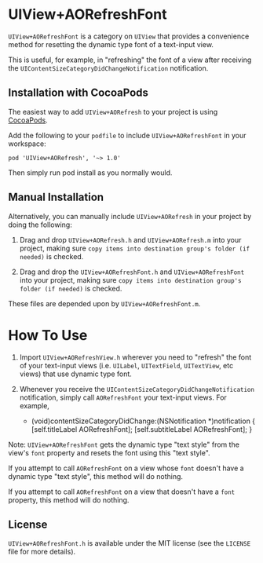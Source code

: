 # UIView+AORefreshFont

`UIView+AORefreshFont` is a category on `UIView` that provides a convenience method for resetting the dynamic type font of a text-input view.
 
This is useful, for example, in "refreshing" the font of a view after receiving the `UIContentSizeCategoryDidChangeNotification` notification.

## Installation with CocoaPods

The easiest way to add `UIView+AORefresh` to your project is using <a href="http://cocoapods.org">CocoaPods</a>.

Add the following to your `podfile` to include `UIView+AORefreshFont` in your workspace:

    pod 'UIView+AORefresh', '~> 1.0'
    
Then simply run pod install as you normally would.

## Manual Installation

Alternatively, you can manually include `UIView+AORefresh` in your project by doing the following:

1) Drag and drop `UIView+AORefresh.h` and `UIView+AORefresh.m` into your project, making sure `copy items into destination group's folder (if needed)` is checked.

2) Drag and drop the `UIView+AORefreshFont.h` and `UIView+AORefreshFont` into your project, making sure `copy items into destination group's folder (if needed)` is checked. 

These files are depended upon by `UIView+AORefreshFont.m`.

# How To Use

1) Import `UIView+AORefreshView.h` wherever you need to "refresh" the font of your text-input views (i.e. `UILabel`, `UITextField`, `UITextView`, etc views) that use dynamic type font.

2) Whenever you receive the `UIContentSizeCategoryDidChangeNotification` notification, simply call `AORefreshFont` your text-input views. For example,

    - (void)contentSizeCategoryDidChange:(NSNotification *)notification
    {
      [self.titleLabel AORefreshFont];
      [self.subtitleLabel AORefreshFont];
    }

Note: `UIView+AORefreshFont` gets the dynamic type "text style" from the view's `font` property and resets the font using this "text style".

If you attempt to call `AORefreshFont` on a view whose `font` doesn't have a dynamic type "text style", this method will do nothing.

If you attempt to call `AORefreshFont` on a view that doesn't have a `font` property, this method will do nothing.

## License

`UIView+AORefreshFont.h` is available under the MIT license (see the `LICENSE` file for more details).
